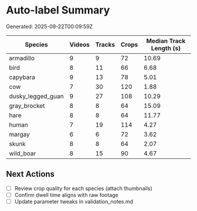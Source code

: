 # Auto-label Summary

Generated: 2025-09-22T00:09:59Z

| Species | Videos | Tracks | Crops | Median Track Length (s) |
| --- | --- | --- | --- | --- |
| armadillo | 9 | 9 | 72 | 10.69 |
| bird | 8 | 11 | 66 | 6.68 |
| capybara | 9 | 13 | 78 | 5.01 |
| cow | 7 | 30 | 120 | 1.88 |
| dusky_legged_guan | 9 | 27 | 108 | 10.29 |
| gray_brocket | 8 | 8 | 64 | 15.09 |
| hare | 8 | 8 | 64 | 11.77 |
| human | 7 | 19 | 114 | 4.27 |
| margay | 6 | 6 | 72 | 3.62 |
| skunk | 8 | 8 | 64 | 2.07 |
| wild_boar | 8 | 15 | 90 | 4.67 |

## Next Actions
- [ ] Review crop quality for each species (attach thumbnails)
- [ ] Confirm dwell time aligns with raw footage
- [ ] Update parameter tweaks in validation_notes.md
